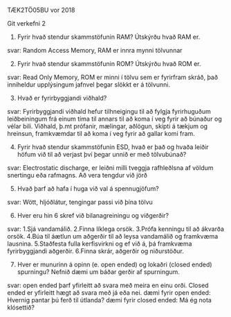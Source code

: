 TÆK2TÖ05BU vor 2018

Git verkefni 2

1. Fyrir hvað stendur skammstöfunin RAM? Útskýrðu hvað RAM er.

svar: Random Access Memory, RAM er innra mynni tölvunnar

2. Fyrir hvað stendur skammstöfunin ROM? Útskýrðu hvað ROM er.

svar: Read Only Memory, ROM er minni í tölvu sem er fyrirfram skráð, það inniheldur upplýsingum jafnvel þegar slökkt er á tölvunni.

3. Hvað er fyrirbyggjandi viðhald?

svar: Fyrirbyggjandi viðhald hefur tilhneigingu til að fylgja fyrirhuguðum leiðbeiningum frá einum tíma til annars til að koma í veg fyrir að búnaður og vélar bili.  Viðhald, þ.mt prófanir, mælingar, aðlögun, skipti á tækjum og hreinsun, framkvæmdar til að koma í veg fyrir að gallar komi fram. 

4. Fyrir hvað stendur skammstöfunin ESD, hvað er það og hvaða leiðir höfum við til að verjast því þegar unnið er með tölvubúnað?

svar: Electrostatic discharge, er leiðni milli tveggja rafhleðlsna af völdum snertingu eða rafmagns.  Að vera tengdur við jörð

5. Hvað þarf að hafa í huga við val á spennugjöfum?

svar: Wött, hljóðlátur, tengingar passi við þína tölvu

6. Hver eru hin 6 skref við bilanagreiningu og viðgerðir?

svar: 1.Sjá vandamálið. 2.Finna líklega orsök. 3.Prófa kenningu til að ákvarða orsök.  4.Búa til áætlun um aðgerðir til að leysa vandamálið og framkvæma lausnina. 5.Staðfesta fulla kerfisvirkni og ef við á, þá framkvæma fyrirbyggjandi aðgerðir.  6.Finna skrár, aðgerðir og niðurstöður.

7. Hver er munurinn á opinn (e. open ended) og lokaðri (closed ended) spurningu?
Nefnið dæmi um báðar gerðir af spurningum.

svar: open ended þarf yfirleitt að svara með meira en einu orði.  Closed ended er yfirleitt hægt að svara með já eða nei.
dæmi fyrir open ended: Hvernig pantar þú ferð til útlanda?
dæmi fyrir closed ended: Má ég nota klósettið?
